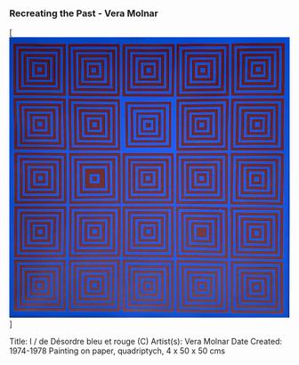 ### Recreating the Past - Vera Molnar

[![Alt text](https://github.com/mauricixx/SFPC-RTP-F21/blob/gh-pages/W01/Vera_Molnar_Desordre-bleu%2Brouge3%20copy.png)]

Title: I /  de Désordre bleu et rouge (C)
Artist(s): Vera Molnar
Date Created: 1974-1978
Painting on paper, quadriptych, 4 x 50 x 50 cms

```markdown

```
